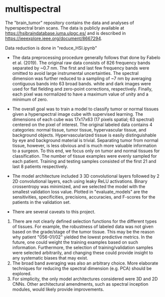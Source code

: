 # multispectral

The "brain_tumor" repository contains the data and analyses of hyperspectral brain scans. The data is publicly available at https://hsibraindatabase.iuma.ulpgc.es/ and is described in https://ieeexplore.ieee.org/document/8667294. 

Data reduction is done in "reduce_HSI.ipynb"
- The data preprocessing procedure generally follows that done by Fabelo et al. (2019). The original raw data consists of 826 frequency bands separated by ~0.7 nm. The first and last few frequency bands were omitted to avoid large instrumental uncertainties. The spectral dimension was further reduced to a sampling of ~7 nm by averaging contiguous bands into 63 broad bands. white and dark images were used for flat fielding and zero-point corrections, respectively. Finally, each pixel was normalized to have a maximum value of unity and a minimum of zero.

- The overall goal was to train a model to classify tumor or normal tissues given a hyperspectral image cube with supervised learning. The dimensions of each cube was 17x17x63 (17 pixels spatial; 63 spectral) centered on the pixel of interest. The original labeled data contains 4 categories: normal tissue, tumor tissue, hypervascular tissue, and background objects. Hypervascularized tissue is easily distinguishable by eye and background material is trivial. Separating tumor from normal tissue, however, is less obvious and is much more valuable information to a surgeon. To this end, we focus only on tumor and normal tissues for classification. The number of tissue examples were evenly sampled for each patient. Training and testing samples consisted of the first 21 and last 8 patients respectively.

- The model architecture included 3 3D convolutional layers followed by 2 2D convolutional layers, each using leaky ReLU activations. Binary crossentropy was minimized, and we selected the model with the smallest validation loss value. Plotted in "evaluate_models" are the sensitivities, specificities, precisions, accuracies, and F-scores for the patients in the validation set.

- There are several caveats to this project.
1. There are not clearly defined selection functions for the different types of tissues. For example, the robustness of labeled data was not given based on the grade/stage of the tumor tissue. This may be the reason why patient "056-01/02" yielded the lowest predictive metrics. In the future, one could weight the training examples based on such information. Furthermore, the selection of training/validation samples were selected arbitrarily, and changing these could provide insight to any systematic biases that may exist.
3. The broad band averaging was also an arbitrary choice. More elaborate techniques for reducing the spectral dimension (e.g. PCA) should be explored.
4. For simplicity, the only model architectures considered were 3D and 2D CNNs. Other architectural amendments, such as spectral inception modules, would likely provide improvements.
